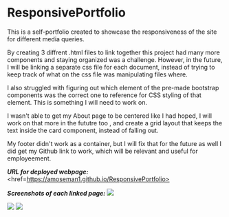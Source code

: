# ResponsivePortfolio

This is a self-portfolio created to showcase the responsiveness of the site for different media queries.

By creating 3 diffrent .html files to link together this project had many more components and staying organized was a challenge. However, in the future, I will be linking a separate css file for each document, instead of trying to keep track of what on the css file was manipulating files where.

I also struggled with figuring out which element of the pre-made bootstrap components was the correct one to reference for CSS styling of that element. This is something I will need to work on.

I wasn't able to get my About page to be centered like I had hoped, I will work on that more in the fututre too , and create a grid layout that keeps the text inside the card component, instead of falling out.

My footer didn't work as a container, but I will fix that for the future as well I did get my Github link to work, which will be relevant and useful for employeement.

**_URL for deployed webpage:_**
<href=https://amoseman1.github.io/ResponsivePortfolio>

**_Screenshots of each linked page:_**
<img src="_Users_amymoseman_Desktop_Class_Homework_ResponsivePortfolio_portfolio.html.png"/>

<img src="Screen Shot 2020-10-04 at 8.26.28 PM.png"/>

<img src="Screen Shot 2020-10-04 at 8.26.52 PM.png"/>
